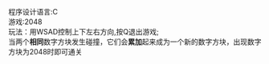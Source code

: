 程序设计语言:C  
游戏:2048  
玩法：用WSAD控制上下左右方向,按Q退出游戏;  
当两个**相同**数字方块发生碰撞，它们会**累加**起来成为一个新的数字方块，出现数字方块为2048时即可通关  
